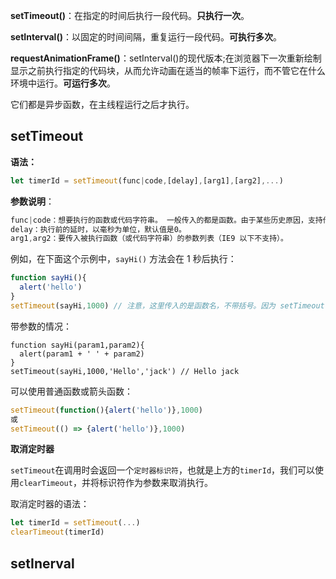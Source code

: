 **setTimeout()**：在指定的时间后执行一段代码。**只执行一次**。

**setInterval()**：以固定的时间间隔，重复运行一段代码。**可执行多次**。

**requestAnimationFrame()**：setInterval()的现代版本;在浏览器下一次重新绘制显示之前执行指定的代码块，从而允许动画在适当的帧率下运行，而不管它在什么环境中运行。**可运行多次**。

它们都是异步函数，在主线程运行之后才执行。

## setTimeout

**语法：**

```javascript
let timerId = setTimeout(func|code,[delay],[arg1],[arg2],...)
```

**参数说明**：

```javascript
func|code：想要执行的函数或代码字符串。 一般传入的都是函数。由于某些历史原因，支持传入代码字符串，但是不建议这样做。
delay：执行前的延时，以毫秒为单位，默认值是0。
arg1,arg2：要传入被执行函数（或代码字符串）的参数列表（IE9 以下不支持）。
```

例如，在下面这个示例中，`sayHi()` 方法会在 1 秒后执行：

```javascript
function sayHi(){
  alert('hello')
}
setTimeout(sayHi,1000) // 注意，这里传入的是函数名，不带括号。因为 setTimeout 期望得到一个对函数的引用，而不是函数执行后的结果。
```

带参数的情况：

```
function sayHi(param1,param2){
  alert(param1 + ' ' + param2)
}
setTimeout(sayHi,1000,'Hello','jack') // Hello jack
```

可以使用普通函数或箭头函数：

```javascript
setTimeout(function(){alert('hello')},1000)
或
setTimeout(() => {alert('hello')},1000)
```

**取消定时器**

`setTimeout`在调用时会返回一个`定时器标识符`，也就是上方的`timerId`，我们可以使用`clearTimeout`，并将标识符作为参数来取消执行。

取消定时器的语法：

```javascript
let timerId = setTimeout(...)
clearTimeout(timerId)
```



## setInerval


